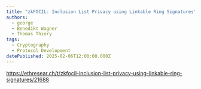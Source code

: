 ```yaml
---
title: "zkFOCIL: Inclusion List Privacy using Linkable Ring Signatures"
authors:
  - george
  - Benedikt Wagner
  - Thomas Thiery
tags:
  - Cryptography
  - Protocol Development
datePublished: 2025-02-06T12:00:00.000Z
---
```


<https://ethresear.ch/t/zkfocil-inclusion-list-privacy-using-linkable-ring-signatures/21688>
